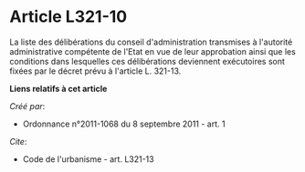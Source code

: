 # Article L321-10

La liste des délibérations du conseil d'administration transmises à l'autorité administrative compétente de l'Etat en vue de
leur approbation ainsi que les conditions dans lesquelles ces délibérations deviennent exécutoires sont fixées par le décret
prévu à l'article L. 321-13.

**Liens relatifs à cet article**

_Créé par_:

  - Ordonnance n°2011-1068 du 8 septembre 2011 - art. 1

_Cite_:

  - Code de l'urbanisme - art. L321-13
